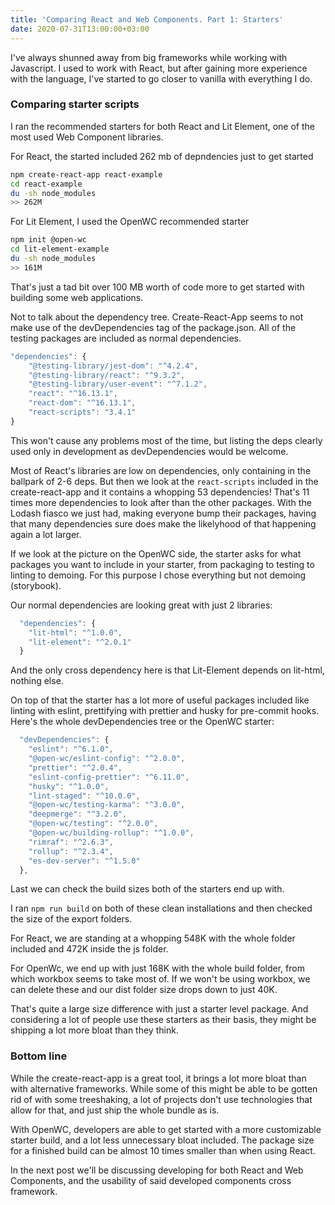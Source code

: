 ```yaml
---
title: 'Comparing React and Web Components. Part 1: Starters'
date: 2020-07-31T13:00:00+03:00
---
```


I've always shunned away from big frameworks while working with Javascript.
I used to work with React, but after gaining more experience with the language, I've started to go closer to vanilla with
everything I do.

### Comparing starter scripts

I ran the recommended starters for both React and Lit Element, one of the most used Web Component libraries.

For React, the started included 262 mb of depndencies just to get started

```bash
npm create-react-app react-example
cd react-example
du -sh node_modules
>> 262M
```

For Lit Element, I used the OpenWC recommended starter

```bash
npm init @open-wc
cd lit-element-example
du -sh node_modules
>> 161M
```

That's just a tad bit over 100 MB worth of code more to get started with building some web applications.

Not to talk about the dependency tree. Create-React-App seems to not make use of the devDependencies tag of the package.json.
All of the testing packages are included as normal dependencies.

```js
"dependencies": {
    "@testing-library/jest-dom": "^4.2.4",
    "@testing-library/react": "^9.3.2",
    "@testing-library/user-event": "^7.1.2",
    "react": "^16.13.1",
    "react-dom": "^16.13.1",
    "react-scripts": "3.4.1"
}
```

This won't cause any problems most of the time, but listing the deps clearly used only in development as devDependencies would be
welcome.

Most of React's libraries are low on dependencies, only containing in the ballpark of 2-6 deps. But then we look at the `react-scripts`
included in the create-react-app and it contains a whopping 53 dependencies! That's 11 times more dependencies to look after than the
other packages. With the Lodash fiasco we just had, making everyone bump their packages, having that many dependencies sure does make
the likelyhood of that happening again a lot larger.

If we look at the picture on the OpenWC side, the starter asks for what packages you want to include in your starter,
from packaging to testing to linting to demoing. For this purpose I chose everything but not demoing (storybook).

Our normal dependencies are looking great with just 2 libraries:

```js
  "dependencies": {
    "lit-html": "^1.0.0",
    "lit-element": "^2.0.1"
  }
```

And the only cross dependency here is that Lit-Element depends on lit-html, nothing else.

On top of that the starter has a lot more of useful packages included like linting with eslint, prettifying with prettier and husky for pre-commit hooks.
Here's the whole devDependencies tree or the OpenWC starter:

```js
  "devDependencies": {
    "eslint": "^6.1.0",
    "@open-wc/eslint-config": "^2.0.0",
    "prettier": "^2.0.4",
    "eslint-config-prettier": "^6.11.0",
    "husky": "^1.0.0",
    "lint-staged": "^10.0.0",
    "@open-wc/testing-karma": "^3.0.0",
    "deepmerge": "^3.2.0",
    "@open-wc/testing": "^2.0.0",
    "@open-wc/building-rollup": "^1.0.0",
    "rimraf": "^2.6.3",
    "rollup": "^2.3.4",
    "es-dev-server": "^1.5.0"
  },
```

Last we can check the build sizes both of the starters end up with.

I ran `npm run build` on both of these clean installations and then checked the size of the export folders.

For React, we are standing at a whopping 548K with the whole folder included and 472K inside the js folder.

For OpenWc, we end up with just 168K with the whole build folder, from which workbox seems to take most of.
If we won't be using workbox, we can delete these and our dist folder size drops down to just 40K.

That's quite a large size difference with just a starter level package. And considering a lot of
people use these starters as their basis, they might be shipping a lot more bloat than they think.

### Bottom line

While the create-react-app is a great tool, it brings a lot more bloat than with alternative frameworks.
While some of this might be able to be gotten rid of with some treeshaking, a lot of projects
don't use technologies that allow for that, and just ship the whole bundle as is.

With OpenWC, developers are able to get started with a more customizable starter build, and a lot less
unnecessary bloat included. The package size for a finished build can be almost 10 times smaller than when using React.

In the next post we'll be discussing developing for both React and Web Components, and the usability of
said developed components cross framework.
